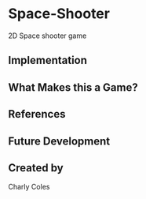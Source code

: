 # Space-Shooter
2D Space shooter game

## Implementation

## What Makes this a Game?

## References

## Future Development

## Created by
Charly Coles
